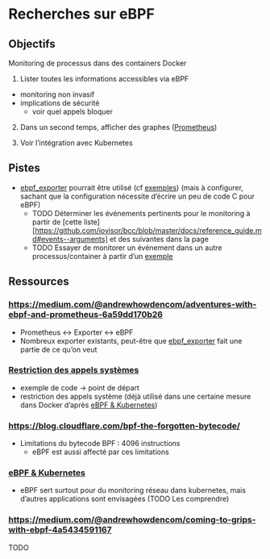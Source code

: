 # Recherches sur eBPF

## Objectifs

Monitoring de processus dans des containers Docker

1. Lister toutes les informations accessibles via eBPF
  - monitoring non invasif
  - implications de sécurité
    - voir quel appels bloquer

2. Dans un second temps, afficher des graphes ([Prometheus](https://prometheus.io/))

3. Voir l’intégration avec Kubernetes

## Pistes

- [ebpf_exporter][3] pourrait être utilisé (cf [exemples][ebpf_exporter_example]) (mais à
  configurer, sachant que la configuration nécessite d’écrire un peu de code C
  pour eBPF)
  - TODO Déterminer les événements pertinents pour le monitoring à partir de
    [cette liste][https://github.com/iovisor/bcc/blob/master/docs/reference_guide.md#events--arguments] et des suivantes dans la page
  - TODO Essayer de monitorer un événement dans un autre processus/container à partir d’un [exemple][seccomp-bpf]


## Ressources

### https://medium.com/@andrewhowdencom/adventures-with-ebpf-and-prometheus-6a59dd170b26

- Prometheus <-> Exporter <-> eBPF
- Nombreux exporter existants, peut-être que
  [ebpf_exporter][3] fait une partie de ce qu’on veut
  

### [Restriction des appels systèmes][seccomp-bpf]

- exemple de code  -> point de départ
- restriction des appels système (déjà utilisé dans une certaine mesure dans Docker d’après [eBPF & Kubernetes][5])

### https://blog.cloudflare.com/bpf-the-forgotten-bytecode/

- Limitations du bytecode BPF : 4096 instructions
  - eBPF est aussi affecté par ces limitations

### [eBPF & Kubernetes][5]

- eBPF sert surtout pour du monitoring réseau dans kubernetes, mais d’autres
  applications sont envisagées (TODO Les comprendre)

### https://medium.com/@andrewhowdencom/coming-to-grips-with-ebpf-4a5434591167

TODO

[seccomp-bpf]: https://blog.yadutaf.fr/2014/05/29/introduction-to-seccomp-bpf-linux-syscall-filter/
[3]: https://github.com/cloudflare/ebpf_exporter
[ebpf_exporter_example]: https://github.com/cloudflare/ebpf_exporter#examples
[5]: https://kubernetes.io/blog/2017/12/using-ebpf-in-kubernetes/
